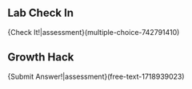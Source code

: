 ##  Lab Check In
{Check It!|assessment}(multiple-choice-742791410)

## Growth Hack
{Submit Answer!|assessment}(free-text-1718939023)


